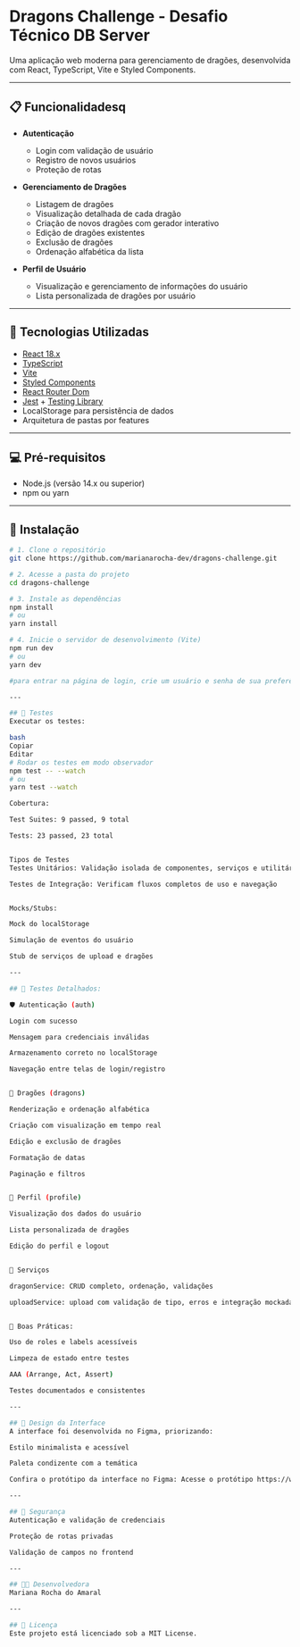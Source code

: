 # Dragons Challenge - Desafio Técnico DB Server

Uma aplicação web moderna para gerenciamento de dragões, desenvolvida com React, TypeScript, Vite e Styled Components.

---

## 📋 Funcionalidadesq

- **Autenticação**
  - Login com validação de usuário
  - Registro de novos usuários
  - Proteção de rotas

- **Gerenciamento de Dragões**
  - Listagem de dragões
  - Visualização detalhada de cada dragão
  - Criação de novos dragões com gerador interativo
  - Edição de dragões existentes
  - Exclusão de dragões
  - Ordenação alfabética da lista

- **Perfil de Usuário**
  - Visualização e gerenciamento de informações do usuário
  - Lista personalizada de dragões por usuário

---

## 🚀 Tecnologias Utilizadas

- [React 18.x](https://reactjs.org/)
- [TypeScript](https://www.typescriptlang.org/)
- [Vite](https://vitejs.dev/)
- [Styled Components](https://styled-components.com/)
- [React Router Dom](https://reactrouter.com/)
- [Jest](https://jestjs.io/) + [Testing Library](https://testing-library.com/)
- LocalStorage para persistência de dados
- Arquitetura de pastas por features

---

## 💻 Pré-requisitos

- Node.js (versão 14.x ou superior)
- npm ou yarn

---

## 🔧 Instalação

```bash
# 1. Clone o repositório
git clone https://github.com/marianarocha-dev/dragons-challenge.git

# 2. Acesse a pasta do projeto
cd dragons-challenge

# 3. Instale as dependências
npm install
# ou
yarn install

# 4. Inicie o servidor de desenvolvimento (Vite)
npm run dev
# ou
yarn dev

#para entrar na página de login, crie um usuário e senha de sua preferência

---

## 🧪 Testes
Executar os testes:

bash
Copiar
Editar
# Rodar os testes em modo observador
npm test -- --watch
# ou
yarn test --watch

Cobertura:

Test Suites: 9 passed, 9 total

Tests: 23 passed, 23 total


Tipos de Testes
Testes Unitários: Validação isolada de componentes, serviços e utilitários

Testes de Integração: Verificam fluxos completos de uso e navegação


Mocks/Stubs:

Mock do localStorage

Simulação de eventos do usuário

Stub de serviços de upload e dragões

---

## 🔎 Testes Detalhados:

🛡️ Autenticação (auth)

Login com sucesso

Mensagem para credenciais inválidas

Armazenamento correto no localStorage

Navegação entre telas de login/registro


🐉 Dragões (dragons)

Renderização e ordenação alfabética

Criação com visualização em tempo real

Edição e exclusão de dragões

Formatação de datas

Paginação e filtros


👤 Perfil (profile)

Visualização dos dados do usuário

Lista personalizada de dragões

Edição do perfil e logout


🧪 Serviços

dragonService: CRUD completo, ordenação, validações

uploadService: upload com validação de tipo, erros e integração mockada


🧼 Boas Práticas:

Uso de roles e labels acessíveis

Limpeza de estado entre testes

AAA (Arrange, Act, Assert)

Testes documentados e consistentes

---

## 🎨 Design da Interface
A interface foi desenvolvida no Figma, priorizando:

Estilo minimalista e acessível

Paleta condizente com a temática

Confira o protótipo da interface no Figma: Acesse o protótipo https://www.figma.com/design/H0hJyZU49TbyUcGjlNVDXb/teste-frontend?node-id=0-1&t=ecIhZpdDsE6uadND-1

---

## 🔐 Segurança
Autenticação e validação de credenciais

Proteção de rotas privadas

Validação de campos no frontend

---

## 👩‍💻 Desenvolvedora
Mariana Rocha do Amaral

---

## 📜 Licença
Este projeto está licenciado sob a MIT License.
